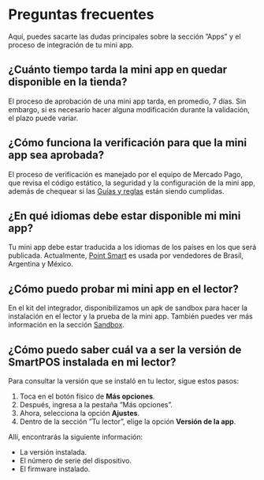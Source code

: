 # Preguntas frecuentes

Aquí, puedes sacarte las dudas principales sobre la sección ”Apps” y el proceso de integración de tu mini app.

## ¿Cuánto tiempo tarda la mini app en quedar disponible en la tienda?

El proceso de aprobación de una mini app tarda, en promedio, 7 días. Sin embargo, si es necesario hacer alguna modificación durante la validación, el plazo puede variar.

## ¿Cómo funciona la verificación para que la mini app sea aprobada?

El proceso de verificación es manejado por el equipo de Mercado Pago, que revisa el código estático, la seguridad y la configuración de la mini app, además de chequear si las [Guías y reglas](/developers/es/docs/mini-apps/additional-content/requirements/general) están siendo cumplidas.

## ¿En qué idiomas debe estar disponible mi mini app?

Tu mini app debe estar traducida a los idiomas de los países en los que será publicada. Actualmente, [Point Smart](/developers/es/docs/mp-point/integration-configuration/integrate-with-pdv/introduction) es usada por vendedores de Brasil, Argentina y México.

## ¿Cómo puedo probar mi mini app en el lector?

En el kit del integrador, disponibilizamos un apk de sandbox para hacer la instalación en el lector y la prueba de la mini app. También puedes ver más información en la sección [Sandbox](/developers/pt/docs/mini-apps/sandbox).

## ¿Cómo puedo saber cuál va a ser la versión de SmartPOS instalada en mi lector?

Para consultar la versión que se instaló en tu lector, sigue estos pasos:

1. Toca en el botón físico de **Más opciones**.
2. Después, ingresa a la pestaña ”Más opciones”.
3. Ahora, selecciona la opción **Ajustes**.
4. Dentro de la sección ”Tu lector”, elige la opción **Versión de la app**.

Allí, encontrarás la siguiente información:

* La versión instalada.
* El número de serie del dispositivo.
* El firmware instalado.